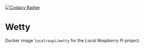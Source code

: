 [![Codacy Badge](https://api.codacy.com/project/badge/Grade/e82a90064510424fbf345f01ca46fb28)](https://www.codacy.com/app/localraspi/docker-wetty?utm_source=github.com&amp;utm_medium=referral&amp;utm_content=localraspi/docker-wetty&amp;utm_campaign=Badge_Grade)

# Wetty

Docker image `localraspi/wetty` for the *Local Raspberry Pi* project.
